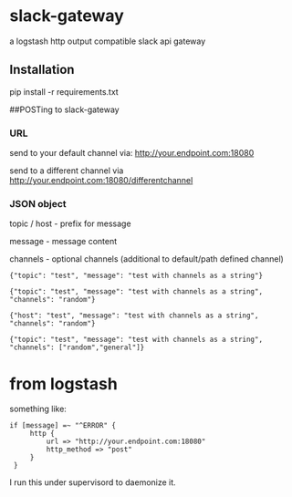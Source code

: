 # slack-gateway
a logstash http output compatible slack api gateway

## Installation

pip install -r requirements.txt

##POSTing to slack-gateway

### URL

send to your default channel via: http://your.endpoint.com:18080

send to a different channel via http://your.endpoint.com:18080/differentchannel

### JSON object

topic / host - prefix for message

message - message content

channels - optional channels (additional to default/path defined channel)

```
{"topic": "test", "message": "test with channels as a string"}

{"topic": "test", "message": "test with channels as a string", "channels": "random"}

{"host": "test", "message": "test with channels as a string", "channels": "random"}

{"topic": "test", "message": "test with channels as a string", "channels": ["random","general"]}
```

# from logstash

something like:

```
if [message] =~ "^ERROR" {
     http {
         url => "http://your.endpoint.com:18080"
         http_method => "post"
     }
 }
```

I run this under supervisord to daemonize it.
